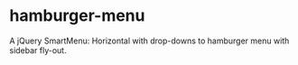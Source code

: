 # hamburger-menu
A jQuery SmartMenu: Horizontal with drop-downs to hamburger menu with sidebar fly-out.
